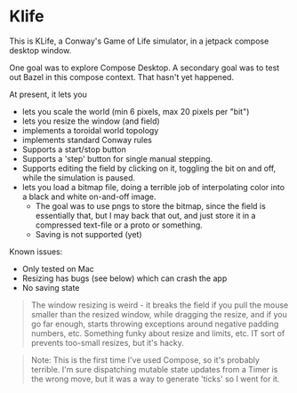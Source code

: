 # Klife

This is KLife, a Conway's Game of Life simulator, in a jetpack 
compose desktop window.

One goal was to explore Compose Desktop. A secondary goal was
to test out Bazel in this compose context. That hasn't yet
happened.


At present, it lets you
  - lets you scale the world (min 6 pixels, max 20 pixels per "bit")
  - lets you resize the window (and field)
  - implements a toroidal world topology 
  - implements standard Conway rules
  - Supports a start/stop button
  - Supports a 'step' button for single manual stepping.
  - Supports editing the field by clicking on it, toggling
    the bit on and off, while the simulation is paused.
  - lets you load a bitmap file, doing a terrible job of
    interpolating color into a black and white on-and-off
    image.
      - The goal was to use pngs to store the bitmap, since
        the field is essentially that, but I may back that
        out, and just store it in a compressed text-file
        or a proto or something.
      - Saving is not supported (yet)


Known issues:
  - Only tested on Mac
  - Resizing has bugs (see below) which can crash the app
  - No saving state

> The window resizing is weird - it breaks the field if you pull
> the mouse smaller than the resized window, while dragging the
> resize, and if you go far enough, starts throwing exceptions
> around negative padding numbers, etc. Something funky about
> resize and limits, etc.  IT sort of prevents too-small resizes,
> but it's hacky.

> Note: This is the first time I've used Compose, so it's
> probably terrible. I'm sure dispatching mutable state updates 
> from a Timer is the wrong move, but it was a way to generate
> 'ticks' so I went for it.

